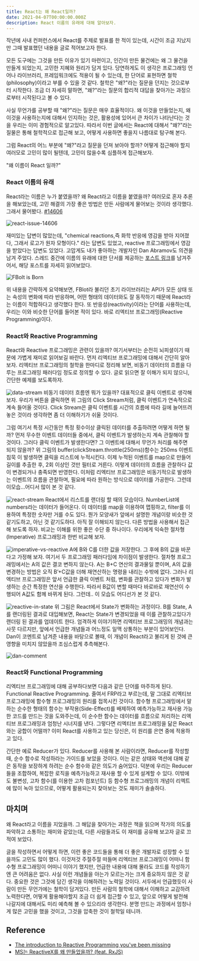 ```yaml
---
title: React는 왜 React일까?
date: 2021-04-07T00:00:00.000Z
description: React 이름의 유래에 대해 알아보자.
---
```


작년에 사내 컨퍼런스에서 React를 주제로 발표를 한 적이 있는데, 시간이 조금 지났지만 그때 발표했던 내용을 글로 적어보고자 한다.

모든 도구에는 그것을 만든 이유가 있기 마련이고, 인간이 만든 물건에는 왜 그 물건을 만들게 되었는지, 고민한 지혜와 원리가 담겨 있다.
당연하게도 이 생각은 프로그래밍 언어나 라이브러리, 프레임워크에도 적용이 될 수 있는데, 한 단어로 표현하면 철학(philosophy)이라고 부를 수 있을 것 같다.
철학은 "왜?"라는 질문을 던지는 것으로부터 시작한다. 조금 더 자세히 말하면, "왜?"라는 질문의 합리적 대답을 찾아가는 과정으로부터 시작된다고 볼 수 있다.

사실 무언가를 공부할 때 "왜?"라는 질문은 매우 효율적이다. 왜 이것을 만들었는지, 왜 이것을 사용하는지에 대해서 인지하는 것은, 활용성에 있어서 큰 차이가 나타난다는 것을 우리는 이미 경험적으로 알고있다.
따라서 이번 글에서는 React에 대해서 "왜?"라는 질물은 통해 철학적으로 접근해 보고, 어떻게 사용하면 좋을지 나름대로 탐구해 본다.

그럼 React의 어느 부분에 "왜?"라고 질문을 던져 보아야 할까? 어떻게 접근해야 할지 여러모로 고민이 많이 될텐데, 고민이 많을수록 심플하게 접근해보자.

"왜 이름이 React 일까?"

### React 이름의 유래

React라는 이름은 누가 붙였을까? 왜 React라고 이름을 붙였을까? 여러모로 혼자 추론을 해보았는데, 고민 해결의 가장 좋은 방법은 만든 사람에게 물어보는 것이라
생각했다. 그래서 물어봤다. [#14606](https://github.com/facebook/react/issues/14606)

![react-issue-14606](./image01.png)

재미있는 답변이 많았는데, "chemical reactions,즉 화학 반응에 영감을 받아 지어졌다, 그래서 로고가 원자 모형이다." 라는 답변도 있었고, reactive 프로그래밍에서
영감을 받았다는 답변도 있었다. 고맙게도 내가 좋아하는 개발자인 Dan Abramov도 의견을 남겨 주었다. 스레드 중간에 이름의 유래에 대한
단서를 제공하는 [포스트 링크](https://reactjs.org/blog/2016/09/28/our-first-50000-stars.html#fbolt-is-born)를 남겨주어서, 해당 포스트를 자세히 읽어보았다.

![FBolt is Born](./image02.png)

위 내용을 간략하게 요약해보면, FBlot라 불리던 초기 라이브러리는 API가 모든 상태 또는 속성의 변화에 따라 반응하며, 어떤 형태의 데이터와도 잘 동작하기 때문에 React라는 이름이 적합하다고 생각했다 한다.
또 반응성(reactivity)이라는 단어를 사용하는데, 우리는 이와 비슷한 단어를 들어본 적이 있다. 바로 리엑티브 프로그래밍(Reactive Programming)이다.

### React와 Reactive Programming

React와 Reactive 프로그래밍은 관련이 있을까? 여기서부터는 순전히 뇌피셜이기 때문에 가볍게 재미로 읽어보길 바란다. 먼저 리엑티브 프로그래밍에 대해서 간단히 알아보자.
리엑티브 프로그래밍의 철학을 한마디로 정리해 보면, 비동기 데이터의 흐름을 다루는 프로그래밍 패러다임 정도로 정의할 수 있다. 글로 읽으면 잘 이해가 되지 않으니, 간단한 예제를 보도록하자.

![data-stream](./image03.png)
비동기 데이터 흐름엔 뭐가 있을까? 대표적으로 클릭 이벤트로 생각해보자. 우리가 버튼을 클릭하면 위 그림의 Click Stream처럼, 클릭 이벤트가 연속적으로 계속 들어올 것이다.
Click Stream은 클릭 이벤트를 시간의 흐름에 따라 길에 늘어뜨려 놓은 것이라 생각하면 좀 더 이해하기가 쉬울 것이다.


그럼 여기서 특정 시간동안 특정 횟수이상 클릭된 데이터를 추출하려면 어떻게 하면 될까? 먼저 무수한 이벤트 데이터들 중에서, 클릭 이벤트가 발생하는지 계속 관찰해야 할 것이다.
그러다 클릭 이벤트가 발생한다면? 그 이벤트에 대해서 무언가 처리를 해주면 되지 않을까?
위 그림의 buffer(clickStream.throttle(250ms))함수는 250ms 이벤트 침묵 이 발생하면 클릭을 리스트에 누적시킨다. 이제 누적된 이벤트를 map으로 만들어 길이를 추출한 후, 2회 이상인 것만 필터로 거른다.
이렇게 데이터의 흐름을 관찰하다 값이 변경되거나 충족되면 반영한다. 이처럼 리엑티브 프로그래밍은 비동기적으로 발생하는 이벤트의 흐름을 관찰하며, 필요에 따라 원하는 방식으로 데이터를 가공한다.
그런데 이모습...어디서 많이 본 것 같다.

![react-stream](./image04.png)
React에서 리스트를 랜더링 할 때의 모습이다. NumberList에 numbers라는 데이터가 들어온다. 이 데이터를 map을 이용하여 맵핑하고, filter를 이용하여 특정한 숫자만 거를 수도 있다.
뭔가 모양새가 앞에서 설명한 개념이랑 비슷한 것 같기도하고, 아닌 것 같기도하다. 아직 잘 이해되지 않는다. 
다른 방법을 사용해서 접근해 보도록 하자. 비교는 이해를 위한 좋은 수단 중 하나이다. 우리에게 익숙한 절차형(Imperative) 프로그래밍과 한번 비교해 보자.

![imperative-vs-reactive](./image05.png)
A에 B와 C를 더한 값을 저장한다. 그 후에 B의 값을 바꾼다고 가정해 보자. 여기서 두 프로그래밍 패러다임에 차이점이 발생한다.
절차형 프로그래밍에서는 A의 값은 결코 변하지 않는다. A는 B+C 연산의 결과물일 뿐이며, A의 값을 변경하는 방법은 오직 B’+C값을 더해 재연산하는 명령을 내리는 수밖에 없다.
그러나 리엑티브 프로그래밍은 앞서 언급한 클릭 이벤트 처럼, 변화를 관찰하고 있다가 변화가 발생하는 순간 특정한 연산을 수행한다. 따라서 B값이 변할 때마다 바로바로 재연산이 수행되어 A값도 함께 바뀌게 된다.
그런데.. 이 모습도 어디선가 본 것 같다.

![reactive-in-state](./image06.png)
위 그림은 React에서 State가 변화하는 과정이다. B를 State, A를 랜더링된 결과로 대입해보면, React는 State가 변경되었을 때 이를 관찰하고있다가 랜더링 된 결과를 업데이트 한다. 엄격하게 이야기하면
리엑티브 프로그래밍의 개념과는 사뭇 다르지만, 앞에서 언급한 개념들과 어느정도 일맥 상통하는 부분이 있어보인다. Dan이 코멘트로 남겨준 내용을 바탕으로 볼때, 이 개념이 React라고 불리게 된 것에 큰 영향을 미치지 않았을까 조심스럽게 추측해본다.

![dan-comment](./image07.png)

### React와 Functional Programming
리엑티브 프로그래밍에 대해 공부하다보면 다음과 같은 단어를 마주하게 된다. Functional Reactive Programming. 줄여서 FRP라고 부르는데, 말 그대로 리엑티브 프로그래밍에 함수형 프로그래밍의 원리를 접목시킨 것이다.
함수형 프로그래밍에서 말하는 순수한 형태의 함수는 부작용(Side-Effect)를 배제하여 예측가능하고 재사용 가능한 코드를 만드는 것을 도와주는데, 이 순수한 함수는 데이터를 흐름으로 처리하는 리엑티브 프로그래밍과 엄청난 시너지를 낸다.
그렇다면 리엑티브 프로그래밍을 닮은 React와는 궁합이 어떨까? 이미 React를 사용하고 있는 당신은, 이 원리를 은연 중에 적용하고 있다.

간단한 예로 Reducer가 있다. Reducer를 사용해 본 사람이라면, Reducer를 작성할 때, 순수 함수로 작성하라는 가이드를 보았을 것이다. 
이는 같은 상태와 액션에 대해 같은 동작을 보장하게 하려는 순수 함수와 같은 의도가 숨어있다. 덕분에 우리는 Reducer들을 조합하여, 복잡한 로직을 예측가능하고 재사용 할 수 있게 설계할 수 있다.
이밖에도 불변성, 고차 함수(를 이용한 고차 컴포넌트) 등 함수형 프로그래밍의 개념이 리엑트에 많이 녹아 있으므로, 어떻게 활용되는지 찾아보는 것도 재미가 솔솔하다.

## 마치며
왜 React라고 이름을 지었을까. 그 해답을 찾아가는 과정은 책을 읽으며 작가의 의도를 파악하고 소통하는 재미와 같았는데, 다른 사람들과도 이 재미를 공유해 보고자 글로 끄적여 보았다.

글을 작성하면서 어떻게 하면, 이런 좋은 코드들을 통해 더 좋은 개발자로 성장할 수 있을까도 고민도 많이 했다.
이것저것 주절주절 떠들며 리엑티브 프로그래밍이 어떠니 함수형 프로그래밍이 어떠니 이야기 했지만, 언급한 내용에 대해 몰라도 코드를 작성하기엔 큰 어려움은 없다. 
사실 이런 개념들을 아는가 모르는가는 크게 중요하지 않은 것 같다.
중요한 것은 그것에 담긴 생각을 이해하려는 노력일 것이다. 서두에서 언급했듯이 사람이 만든 무언가에는 철학이 담겨있다.
만든 사람의 철학에 대해서 이해하고 교감하려 노력한다면, 어떻게 활용해야할지 조금 더 쉽게 접근할 수 있고, 앞으로 어떻게 발전해 나갈지에 대해서도 미리 예측해 볼 수 있으리라 생각한다.
분명 만드는 과정에서 엄청나게 많은 고민을 했을 것이고, 그것을 압축한 것이 철학일 테니까.

## Reference
- [The introduction to Reactive Programming you've been missing](https://gist.github.com/staltz/868e7e9bc2a7b8c1f754)
- [MS는 ReactiveX를 왜 만들었을까? (feat. RxJS)](https://huns.me/development/2051)